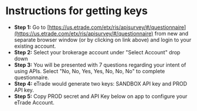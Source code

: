 # **Instructions for getting keys**
 - **Step 1:** Go to [https://us.etrade.com/etx/ris/apisurvey/#/questionnaire](https://us.etrade.com/etx/ris/apisurvey/#/questionnaire) from new and separate browser window (or by clicking on link above) and login to your existing account.
 - **Step 2:** Select your brokerage account under "Select Account" drop down
 - **Step 3:** You will be presented with 7 questions regarding your intent of using APIs. Select "No, No, Yes, Yes, No, No, No" to complete questionnaire.
 - **Step 4:** eTrade would generate two keys: SANDBOX API key and PROD API key.
 - **Step 5:** Copy PROD secret and API Key below on app to configure your eTrade Account.
